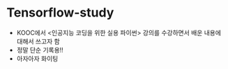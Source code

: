 # Tensorflow-study
* KOOC에서 <인공지능 코딩을 위한 실용 파이썬> 강의를 수강하면서 배운 내용에 대해서 쓰고자 함
* 정말 단순 기록용!!
* 아자아자 화이팅
